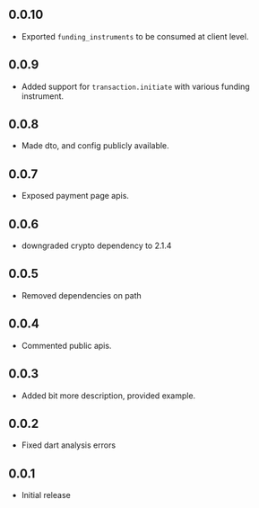 ## 0.0.10

- Exported `funding_instruments` to be consumed at client level.

## 0.0.9

- Added support for `transaction.initiate` with various funding instrument.

## 0.0.8

- Made dto, and config publicly available.

## 0.0.7

- Exposed payment page apis.

## 0.0.6

- downgraded crypto dependency to 2.1.4

## 0.0.5

- Removed dependencies on path

## 0.0.4

- Commented public apis.

## 0.0.3

- Added bit more description, provided example.

## 0.0.2

- Fixed dart analysis errors


## 0.0.1

- Initial release
